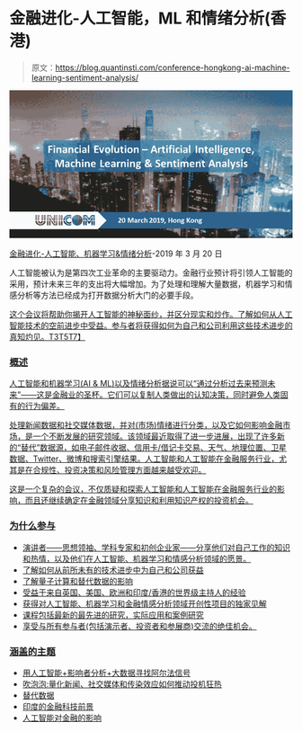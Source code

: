 # 金融进化-人工智能，ML 和情绪分析(香港)

> 原文：<https://blog.quantinsti.com/conference-hongkong-ai-machine-learning-sentiment-analysis/>

![Unicom conference Hong Kong](img/ee8a35a2395d71925f480111b3cb253e.png)

[金融进化-人工智能、机器学习&情绪分析](http://conference.unicom.co.uk/sentiment-analysis/2019/hongkong/)-2019 年 3 月 20 日

人工智能被认为是第四次工业革命的主要驱动力。金融行业预计将引领人工智能的采用，预计未来三年的支出将大幅增加。为了处理和理解大量数据，机器学习和情感分析等方法已经成为打开数据分析大门的必要手段。

 <u>这个会议将帮助你揭开人工智能的神秘面纱，并区分现实和炒作。了解如何从人工智能技术的空前进步中受益。参与者将获得如何为自己和公司利用这些技术进步的真知灼见。T3T5T7】

### **概述**

人工智能和机器学习(AI & ML)以及情绪分析据说可以“通过分析过去来预测未来”——这是金融业的圣杯。它们可以复制人类做出的认知决策，同时避免人类固有的行为偏差。

处理新闻数据和社交媒体数据，并对(市场)情绪进行分类，以及它如何影响金融市场，是一个不断发展的研究领域。该领域最近取得了进一步进展，出现了许多新的“替代”数据源，如电子邮件收据、信用卡/借记卡交易、天气、地理位置、卫星数据、Twitter、微博和搜索引擎结果。人工智能和人工智能在金融服务行业，尤其是在合规性、投资决策和风险管理方面越来越受欢迎。

这是一个复杂的会议，不仅质疑和探索人工智能和人工智能在金融服务行业的影响，而且还继续确定在金融领域分享知识和利用知识产权的投资机会。

### **为什么参与**

*   演讲者——思想领袖、学科专家和初创企业家——分享他们对自己工作的知识和热情，以及他们在人工智能、机器学习和情感分析领域的愿景。
*   了解如何从前所未有的技术进步中为自己和公司获益
*   了解量子计算和替代数据的影响
*   受益于来自英国、美国、欧洲和印度/香港的世界级主持人的经验
*   获得对人工智能、机器学习和金融情感分析领域开创性项目的独家见解
*   课程包括最新的最先进的研究，实际应用和案例研究
*   享受与所有参与者(包括演示者、投资者和参展商)交流的绝佳机会。

### **涵盖的主题**

*   用人工智能+影响者分析+大数据寻找阿尔法信号
*   吹泡泡:量化新闻、社交媒体和传染效应如何推动投机狂热
*   替代数据
*   印度的金融科技前景
*   人工智能对金融的影响</u>